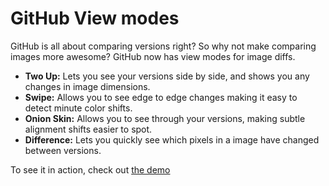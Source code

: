 # GitHub View modes

GitHub is all about comparing versions right? So why not make comparing images more awesome? GitHub now has view modes for image diffs.

* __Two Up:__ Lets you see your versions side by side, and shows you any changes in image dimensions.
* __Swipe:__ Allows you to see edge to edge changes making it easy to detect minute color shifts.
* __Onion Skin:__ Allows you to see through your versions, making subtle alignment shifts easier to spot.
* __Difference:__ Lets you quickly see which pixels in a image have changed between versions.

To see it in action, check out [the demo](https://github.com/cameronmcefee/Image-Diff-View-Modes/commit/8e95f70c9c47168305970e91021072673d7cdad8)